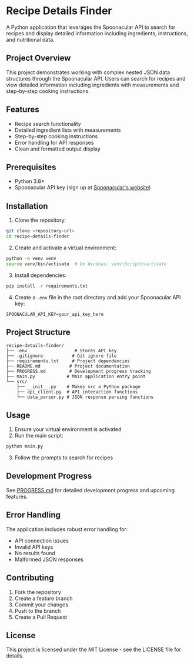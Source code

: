 # Recipe Details Finder

A Python application that leverages the Spoonacular API to search for recipes and display detailed information including ingredients, instructions, and nutritional data.

## Project Overview

This project demonstrates working with complex nested JSON data structures through the Spoonacular API. Users can search for recipes and view detailed information including ingredients with measurements and step-by-step cooking instructions.

## Features

- Recipe search functionality
- Detailed ingredient lists with measurements
- Step-by-step cooking instructions
- Error handling for API responses
- Clean and formatted output display

## Prerequisites

- Python 3.8+
- Spoonacular API key (sign up at [Spoonacular's website](https://spoonacular.com/food-api))

## Installation

1. Clone the repository:
```bash
git clone <repository-url>
cd recipe-details-finder
```

2. Create and activate a virtual environment:
```bash
python -m venv venv
source venv/bin/activate  # On Windows: venv\Scripts\activate
```

3. Install dependencies:
```bash
pip install -r requirements.txt
```

4. Create a `.env` file in the root directory and add your Spoonacular API key:
```
SPOONACULAR_API_KEY=your_api_key_here
```

## Project Structure

```
recipe-details-finder/
├── .env                  # Stores API key
├── .gitignore           # Git ignore file
├── requirements.txt     # Project dependencies
├── README.md           # Project documentation
├── PROGRESS.md         # Development progress tracking
├── main.py            # Main application entry point
└── src/
    ├── __init__.py    # Makes src a Python package
    ├── api_client.py  # API interaction functions
    └── data_parser.py # JSON response parsing functions
```

## Usage

1. Ensure your virtual environment is activated
2. Run the main script:
```bash
python main.py
```
3. Follow the prompts to search for recipes

## Development Progress

See [PROGRESS.md](PROGRESS.md) for detailed development progress and upcoming features.

## Error Handling

The application includes robust error handling for:
- API connection issues
- Invalid API keys
- No results found
- Malformed JSON responses

## Contributing

1. Fork the repository
2. Create a feature branch
3. Commit your changes
4. Push to the branch
5. Create a Pull Request

## License

This project is licensed under the MIT License - see the LICENSE file for details. 